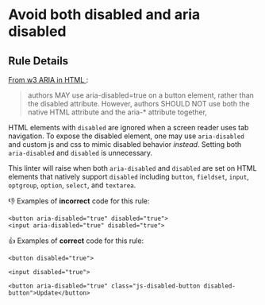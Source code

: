 # Avoid both disabled and aria disabled

## Rule Details

[From w3 ARIA in HTML ](https://www.w3.org/TR/html-aria/#docconformance-attr):
> authors MAY use aria-disabled=true on a button element, rather than the disabled attribute. However, authors SHOULD NOT use both the native HTML attribute and the aria-* attribute together,

HTML elements with `disabled` are ignored when a screen reader uses tab navigation. To expose the disabled element, one may use `aria-disabled` and custom js and css to mimic disabled behavior *instead*. Setting both `aria-disabled` and `disabled` is unnecessary.

This linter will raise when both `aria-disabled` and `disabled` are set on HTML elements that natively support `disabled` including `button`, `fieldset`, `input`, `optgroup`, `option`, `select`, and `textarea`.

👎 Examples of **incorrect** code for this rule:

```erb
<button aria-disabled="true" disabled="true">
<input aria-disabled="true" disabled="true">
```

👍 Examples of **correct** code for this rule:

```erb
<button disabled="true">
````

```erb
<input disabled="true">
```

```erb
<button aria-disabled="true" class="js-disabled-button disabled-button">Update</button>
```
